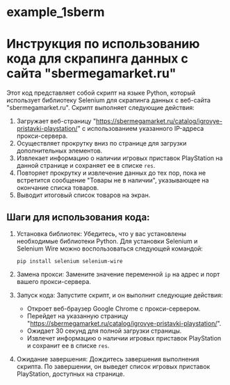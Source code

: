 # example_1sberm

# Инструкция по использованию кода для скрапинга данных с сайта "sbermegamarket.ru"

Этот код представляет собой скрипт на языке Python, который использует библиотеку Selenium для скрапинга данных с веб-сайта "sbermegamarket.ru". Скрипт выполняет следующие действия:

1. Загружает веб-страницу "https://sbermegamarket.ru/catalog/igrovye-pristavki-playstation/" с использованием указанного IP-адреса прокси-сервера.
2. Осуществляет прокрутку вниз по странице для загрузки дополнительных элементов.
3. Извлекает информацию о наличии игровых приставок PlayStation на данной странице и сохраняет ее в списке `res`.
4. Повторяет прокрутку и извлечение данных до тех пор, пока не встретится сообщение "Товары не в наличии", указывающее на окончание списка товаров.
5. Выводит итоговый список товаров на экран.

## Шаги для использования кода:

1. Установка библиотек:
   Убедитесь, что у вас установлены необходимые библиотеки Python. Для установки Selenium и Selenium Wire можно воспользоваться следующей командой:
   ```
   pip install selenium selenium-wire
   ```

2. Замена прокси:
   Замените значение переменной `ip` на адрес и порт вашего прокси-сервера.

3. Запуск кода:
   Запустите скрипт, и он выполнит следующие действия:

   - Откроет веб-браузер Google Chrome с прокси-сервером.
   - Перейдет на указанную страницу "https://sbermegamarket.ru/catalog/igrovye-pristavki-playstation/".
   - Ожидает 30 секунд для полной загрузки страницы.
   - Извлечет информацию о наличии игровых приставок PlayStation и сохранит ее в списке `res`.

4. Ожидание завершения:
   Дождитесь завершения выполнения скрипта. По завершении, он выведет список игровых приставок PlayStation, доступных на странице.
